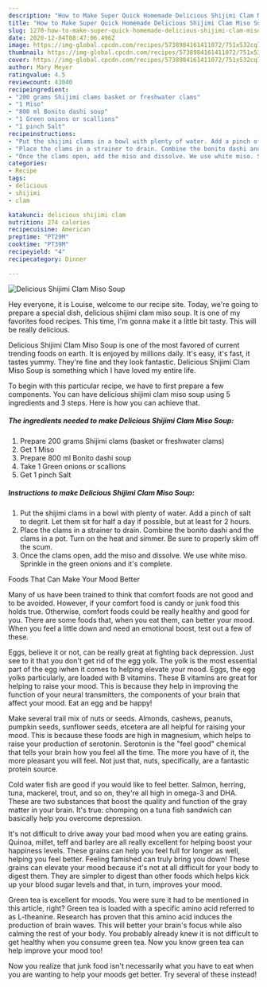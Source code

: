 ```yaml
---
description: "How to Make Super Quick Homemade Delicious Shijimi Clam Miso Soup"
title: "How to Make Super Quick Homemade Delicious Shijimi Clam Miso Soup"
slug: 1270-how-to-make-super-quick-homemade-delicious-shijimi-clam-miso-soup
date: 2020-12-04T08:47:06.496Z
image: https://img-global.cpcdn.com/recipes/5738984161411072/751x532cq70/delicious-shijimi-clam-miso-soup-recipe-main-photo.jpg
thumbnail: https://img-global.cpcdn.com/recipes/5738984161411072/751x532cq70/delicious-shijimi-clam-miso-soup-recipe-main-photo.jpg
cover: https://img-global.cpcdn.com/recipes/5738984161411072/751x532cq70/delicious-shijimi-clam-miso-soup-recipe-main-photo.jpg
author: Mary Meyer
ratingvalue: 4.5
reviewcount: 43040
recipeingredient:
- "200 grams Shijimi clams basket or freshwater clams"
- "1 Miso"
- "800 ml Bonito dashi soup"
- "1 Green onions or scallions"
- "1 pinch Salt"
recipeinstructions:
- "Put the shijimi clams in a bowl with plenty of water. Add a pinch of salt to degrit. Let them sit for half a day if possible, but at least for 2 hours."
- "Place the clams in a strainer to drain. Combine the bonito dashi and the clams in a pot. Turn on the heat and simmer. Be sure to properly skim off the scum."
- "Once the clams open, add the miso and dissolve. We use white miso. Sprinkle in the green onions and it&#39;s complete."
categories:
- Recipe
tags:
- delicious
- shijimi
- clam

katakunci: delicious shijimi clam 
nutrition: 274 calories
recipecuisine: American
preptime: "PT29M"
cooktime: "PT39M"
recipeyield: "4"
recipecategory: Dinner

---
```



![Delicious Shijimi Clam Miso Soup](https://img-global.cpcdn.com/recipes/5738984161411072/751x532cq70/delicious-shijimi-clam-miso-soup-recipe-main-photo.jpg)

Hey everyone, it is Louise, welcome to our recipe site. Today, we're going to prepare a special dish, delicious shijimi clam miso soup. It is one of my favorites food recipes. This time, I'm gonna make it a little bit tasty. This will be really delicious.

Delicious Shijimi Clam Miso Soup is one of the most favored of current trending foods on earth. It is enjoyed by millions daily. It's easy, it's fast, it tastes yummy. They're fine and they look fantastic. Delicious Shijimi Clam Miso Soup is something which I have loved my entire life.




To begin with this particular recipe, we have to first prepare a few components. You can have delicious shijimi clam miso soup using 5 ingredients and 3 steps. Here is how you can achieve that.

<!--inarticleads1-->

##### The ingredients needed to make Delicious Shijimi Clam Miso Soup:

1. Prepare 200 grams Shijimi clams (basket or freshwater clams)
1. Get 1 Miso
1. Prepare 800 ml Bonito dashi soup
1. Take 1 Green onions or scallions
1. Get 1 pinch Salt




<!--inarticleads2-->

##### Instructions to make Delicious Shijimi Clam Miso Soup:

1. Put the shijimi clams in a bowl with plenty of water. Add a pinch of salt to degrit. Let them sit for half a day if possible, but at least for 2 hours.
1. Place the clams in a strainer to drain. Combine the bonito dashi and the clams in a pot. Turn on the heat and simmer. Be sure to properly skim off the scum.
1. Once the clams open, add the miso and dissolve. We use white miso. Sprinkle in the green onions and it&#39;s complete.




Foods That Can Make Your Mood Better


Many of us have been trained to think that comfort foods are not good and to be avoided. However, if your comfort food is candy or junk food this holds true. Otherwise, comfort foods could be really healthy and good for you. There are some foods that, when you eat them, can better your mood. When you feel a little down and need an emotional boost, test out a few of these.

Eggs, believe it or not, can be really great at fighting back depression. Just see to it that you don't get rid of the egg yolk. The yolk is the most essential part of the egg iwhen it comes to helping elevate your mood. Eggs, the egg yolks particularly, are loaded with B vitamins. These B vitamins are great for helping to raise your mood. This is because they help in improving the function of your neural transmitters, the components of your brain that affect your mood. Eat an egg and be happy!

Make several trail mix of nuts or seeds. Almonds, cashews, peanuts, pumpkin seeds, sunflower seeds, etcetera are all helpful for raising your mood. This is because these foods are high in magnesium, which helps to raise your production of serotonin. Serotonin is the "feel good" chemical that tells your brain how you feel all the time. The more you have of it, the more pleasant you will feel. Not just that, nuts, specifically, are a fantastic protein source.

Cold water fish are good if you would like to feel better. Salmon, herring, tuna, mackerel, trout, and so on, they're all high in omega-3 and DHA. These are two substances that boost the quality and function of the gray matter in your brain. It's true: chomping on a tuna fish sandwich can basically help you overcome depression. 

It's not difficult to drive away your bad mood when you are eating grains. Quinoa, millet, teff and barley are all really excellent for helping boost your happiness levels. These grains can help you feel full for longer as well, helping you feel better. Feeling famished can truly bring you down! These grains can elevate your mood because it's not at all difficult for your body to digest them. They are simpler to digest than other foods which helps kick up your blood sugar levels and that, in turn, improves your mood.

Green tea is excellent for moods. You were sure it had to be mentioned in this article, right? Green tea is loaded with a specific amino acid referred to as L-theanine. Research has proven that this amino acid induces the production of brain waves. This will better your brain's focus while also calming the rest of your body. You probably already knew it is not difficult to get healthy when you consume green tea. Now you know green tea can help improve your mood too!

Now you realize that junk food isn't necessarily what you have to eat when you are wanting to help your moods get better. Try several of these instead!

